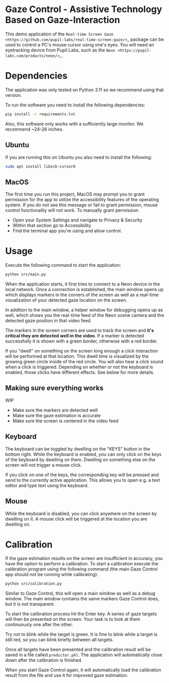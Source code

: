 # Gaze Control - Assistive Technology Based on Gaze-Interaction
This demo application of the `Real-time Screen Gaze <https://github.com/pupil-labs/real-time-screen-gaze/>`_ package can be used to control a PC's mouse cursor using one's eyes. You will need an eyetracking device from Pupil Labs, such as the `Neon <https://pupil-labs.com/products/neon/>`_.

# Dependencies
The application was only tested on Python 3.11 so we recommend using that version.

To run the software you need to install the following dependencies:
```bash
pip install -r requirements.txt
```

Also, this software only works with a sufficiently large monitor. We recommend ~24-26 inches.

## Ubuntu
If you are running this on Ubuntu you also need to install the following:
```bash
sudo apt install libxcb-cursor0
```

## MacOS
The first time you run this project, MacOS may prompt you to grant permission for the app to utilize the accessibility features of the operating system. If you do not see this message or fail to grant permission, mouse control functionality will not work.
To manually grant permission

- Open your System Settings and navigate to Privacy & Security
- Within that section go to Accessibility
- Find the terminal app you're using and allow control.

# Usage
Execute the following command to start the application:
```bash
python src/main.py
```

When the application starts, it first tries to connect to a Neon device in the local network. Once a connection is established, the main window opens up which displays markers in the corners of the screen as well as a real-time visualization of your detected gaze location on the screen.

In addition to the main window, a helper window for debugging opens up as well, which shows you the real-time feed of the Neon scene camera and the detected gaze position in that video feed.

The markers in the screen corners are used to track the screen and **it's critical they are detected well in the video**. If a marker is detected successfully it is shown with a green border, otherwise with a red border.

If you "dwell" on something on the screen long enough a click interaction will be performed at that location. This dwell time is visualized by the growing green circle inside of the red circle. You will also hear a click sound when a click is triggered. Depending on whether or not the keyboard is enabled, those clicks have different effects. See below for more details.

## Making sure everything works
WIP
- Make sure the markers are detected well
- Make sure the gaze estimation is accurate
- Make sure the screen is centered in the video feed

## Keyboard
The keyboard can be toggled by dwelling on the "KEYS" button in the bottom right. While the keyboard is enabled, you can only click on the keys of the keyboard by dwelling on them. Dwelling on something else on the screen will not trigger a mouse click.

If you click on one of the keys, the corresponding key will be pressed and send to the currently active application. This allows you to open e.g. a text editor and type text using the keyboard.

## Mouse
While the keyboard is disabled, you can click anywhere on the screen by dwelling on it. A mouse click will be triggered at the location you are dwelling on. 

# Calibration
If the gaze estimation results on the screen are insufficient in accuracy, you have the option to perform a calibration. To start a calibration execute the calibration program using the following command (the main Gaze Control app should not be running while calibrating):
```bash
python src/calibration.py
```

Similar to Gaze Control, this will open a main window as well as a debug window. The main window contains the same markers Gaze Control does, but it is not transparent.

To start the calibration process hit the Enter key. A series of gaze targets will then be presented on the screen. Your task is to look at them continuously one after the other.

Try not to blink while the target is green. It is fine to blink while a target is still red, so you can blink briefly between all targets.

Once all targets have been presented and the calibration result will be saved in a file called `predictor.pkl`. The application will automatically close down after the calibration is finished.

When you start Gaze Control again, it will automatically load the calibration result from the file and use it for improved gaze estimation.